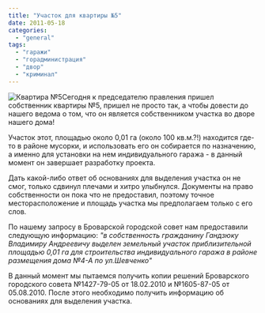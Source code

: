 ```yaml
---
title: "Участок для квартиры №5"
date: 2011-05-18
categories: 
  - "general"
tags: 
  - "гаражи"
  - "горадминистрация"
  - "двор"
  - "криминал"
---
```


![Квартира №5](http://shevchenko4a.brovary.org/wp-content/uploads/2011/05/garajKV5.jpg "Квартира №5")Сегодня к председателю правления пришел собственник квартиры №5, пришел не просто так, а чтобы довести до нашего ведома о том, что он является собственником участка во дворе нашего дома!

Участок этот, площадью около 0,01 га (около 100 кв.м.?!) находится где-то в районе мусорки, и использовать его он собирается по назначению, а именно для установки на нем индивидуального гаража - в данный момент он завершает разработку проекта.

Дать какой-либо ответ об основаниях для выделения участка он не смог, только сдвинул плечами и хитро улыбнулся. Документы на право собственности он пока что не предоставил, поэтому точное месторасположение и площадь участка мы предполагаем только с его слов.

По нашему запросу в Броварской <!--more-->городской совет нам предоставили следующую информацию: _"в собственность гражданину Гандзюку Владимиру Андреевичу выделен земельный участок приблизительной площадью 0,01 га для строительства индивидуального гаража в районе размещения дома №4-А по ул.Шевченко"_

В данный момент мы пытаемся получить копии решений Броварского городского совета №1427-79-05 от 18.02.2010 и №1605-87-05 от 05.08.2010. После этого необходимо получить информацию об основаниях для выделения участка.

<script type="text/javascript">$(document).ready(function() { $("#containerKv5").pwi({ username: 'shevchenko4a.brovary.org', mode: 'album', album: 'GarajKV5', thumbSize: 144, showAlbumDescription: false, showPhotoDate: false, authKey: 'Gv1sRgCJiki6L_sYq25QE' }) });</script>
